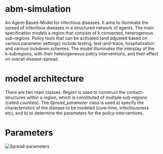 # abm-simulation

An Agent-Based-Model for infectious diseases. 
It aims to illuminate the spread of infectious diseases in a structured network of agents. 
The main specification models a region that consists of k connected, heterogenous sub-regions. 
Policy tools that can be activated (and adjusted based on various parameter settings) include testing, test-and-trace, hospitalization and various lockdown schemes. The model illuminates the interplay of the k-subregions, with their heterogeneous policy interventions, and their effect on overall disease-spread. 

# model architecture
There are two main classes: *Region* is used to construct the contact-structures within a region, which is constituted of 
multiple sub-regions (called counties). The *Spread_parameter* class is used a) specify the characteristics of the disease to be modeled (cure-time, infectiousness etc), 
and b) to determine the parameters for the policy-interventions.

# Parameters
![Spread-parameters](https://github.com/phbt/abm-simulation/parameter_description/parameters1.jpg?raw=true)

